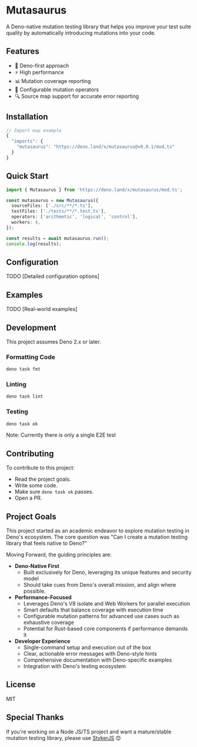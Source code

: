 # Mutasaurus

A Deno-native mutation testing library that helps you improve your test suite quality by
automatically introducing mutations into your code.

## Features

- 🦕 Deno-first approach
- ⚡ High performance
- 📊 Mutation coverage reporting
- 🎯 Configurable mutation operators
- 🔍 Source map support for accurate error reporting

## Installation

```typescript
// Import map example
{
  "imports": {
    "mutasaurus": "https://deno.land/x/mutasaurus@v0.0.1/mod.ts"
  }
}
```

## Quick Start

```typescript
import { Mutasaurus } from 'https://deno.land/x/mutasaurus/mod.ts';

const mutasaurus = new Mutasaurus({
  sourceFiles: ['./src/**/*.ts'],
  testFiles: ['./tests/**/*.test.ts'],
  operators: ['arithmetic', 'logical', 'control'],
  workers: 4,
});

const results = await mutasaurus.run();
console.log(results);
```

## Configuration

TODO [Detailed configuration options]

## Examples

TODO [Real-world examples]

## Development

This project assumes Deno 2.x or later.

### Formatting Code

```bash
deno task fmt
```

### Linting

```bash
deno task lint
```

### Testing

```bash
deno task ok
```

Note: Currently there is only a single E2E test

## Contributing

To contribute to this project:
- Read the project goals.
- Write some code.
- Make sure `deno task ok` passes.
- Open a PR.

## Project Goals

This project started as an academic endeavor to explore mutation testing in Deno's ecosystem. The core question was "Can I create a mutation testing library that feels native to Deno?"

Moving Forward, the guiding principles are:

- **Deno-Native First**
  - Built exclusively for Deno, leveraging its unique features and security model
  - Should take cues from Deno's overall mission, and align where possible.
- **Performance-Focused**
  - Leverages Deno's V8 isolate and Web Workers for parallel execution
  - Smart defaults that balance coverage with execution time
  - Configurable mutation patterns for advanced use cases such as exhaustive coverage
  - Potential for Rust-based core components if performance demands it
- **Developer Experience**
  - Single-command setup and execution out of the box
  - Clear, actionable error messages with Deno-style hints
  - Comprehensive documentation with Deno-specific examples
  - Integration with Deno's testing ecosystem

## License

MIT

## Special Thanks

If you're working on a Node JS/TS project and want a mature/stable mutation testing library, please use [StykerJS](https://github.com/stryker-mutator/stryker-js) 😊
